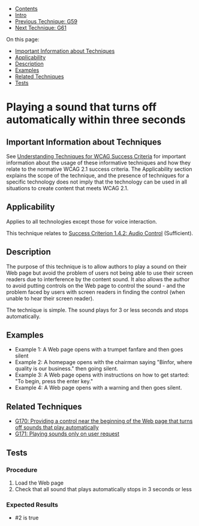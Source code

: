 -   [Contents](https://www.w3.org/WAI/WCAG21/Techniques/#techniques "Table of Contents")
-   [Intro](https://www.w3.org/WAI/WCAG21/Techniques/#introduction "Introduction to Techniques")
-   [Previous Technique: G59](G59)
-   [Next Technique: G61](G61)

On this page:

-   [Important Information about Techniques](#important-information)
-   [Applicability](#applicability)
-   [Description](#description)
-   [Examples](#examples)
-   [Related Techniques](#related)
-   [Tests](#tests)

Playing a sound that turns off automatically within three seconds
=================================================================

Important Information about Techniques
--------------------------------------

See [Understanding Techniques for WCAG Success Criteria](https://www.w3.org/WAI/WCAG21/Understanding/understanding-techniques) for important information about the usage of these informative techniques and how they relate to the normative WCAG 2.1 success criteria. The Applicability section explains the scope of the technique, and the presence of techniques for a specific technology does not imply that the technology can be used in all situations to create content that meets WCAG 2.1.

Applicability
-------------

Applies to all technologies except those for voice interaction.

This technique relates to [Success Criterion 1.4.2: Audio Control](https://www.w3.org/WAI/WCAG21/Understanding/audio-control) (Sufficient).

Description
-----------

The purpose of this technique is to allow authors to play a sound on their Web page but avoid the problem of users not being able to use their screen readers due to interference by the content sound. It also allows the author to avoid putting controls on the Web page to control the sound - and the problem faced by users with screen readers in finding the control (when unable to hear their screen reader).

The technique is simple. The sound plays for 3 or less seconds and stops automatically.

Examples
--------

-   Example 1: A Web page opens with a trumpet fanfare and then goes silent
-   Example 2: A homepage opens with the chairman saying "Binfor, where quality is our business." then going silent.
-   Example 3: A Web page opens with instructions on how to get started: "To begin, press the enter key."
-   Example 4: A Web page opens with a warning and then goes silent.

Related Techniques
------------------

-   [G170: Providing a control near the beginning of the Web page that turns off sounds that play automatically](https://www.w3.org/WAI/WCAG21/Techniques/general/G170)
-   [G171: Playing sounds only on user request](https://www.w3.org/WAI/WCAG21/Techniques/general/G171)

Tests
-----

### Procedure

1.  Load the Web page
2.  Check that all sound that plays automatically stops in 3 seconds or less

### Expected Results

-   \#2 is true
